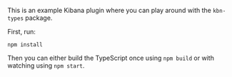 This is an example Kibana plugin where you can play around with the
`kbn-types` package.

First, run:

```
npm install
```

Then you can either build the TypeScript once using `npm build` or with
watching using `npm start`.
